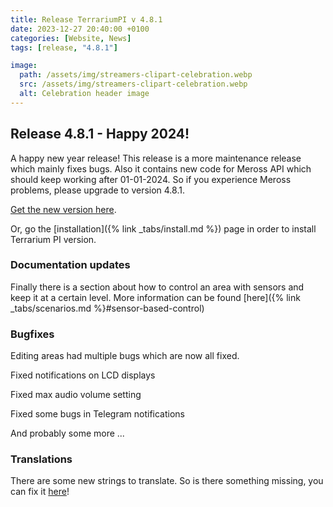 ```yaml
---
title: Release TerrariumPI v 4.8.1
date: 2023-12-27 20:40:00 +0100
categories: [Website, News]
tags: [release, "4.8.1"]

image:
  path: /assets/img/streamers-clipart-celebration.webp
  src: /assets/img/streamers-clipart-celebration.webp
  alt: Celebration header image
---
```


## Release 4.8.1 - Happy 2024!

A happy new year release! This release is a more maintenance release which mainly fixes bugs. Also it contains new code for Meross API which should keep working after 01-01-2024. So if you experience Meross problems, please upgrade to version 4.8.1.

[Get the new version here](https://github.com/theyosh/TerrariumPI/releases/tag/4.8.1).

Or, go the [installation]({% link _tabs/install.md %}) page in order to install Terrarium PI version.

### Documentation updates

Finally there is a section about how to control an area with sensors and keep it at a certain level. More information can be found [here]({% link _tabs/scenarios.md %}#sensor-based-control)

### Bugfixes

Editing areas had multiple bugs which are now all fixed.

Fixed notifications on LCD displays

Fixed max audio volume setting

Fixed some bugs in Telegram notifications

And probably some more ...

### Translations

There are some new strings to translate. So is there something missing, you can fix it [here](https://weblate.theyosh.nl/engage/terrariumpi/)!

